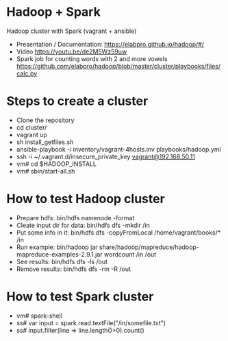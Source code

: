# Hadoop + Spark
 Hadoop cluster with Spark (vagrant + ansible)
 - Presentation / Documentation: https://elabpro.github.io/hadoop/#/
 - Video https://youtu.be/de2M5Wz59uw
 - Spark job for counting words with 2 and more vowels https://github.com/elabpro/hadoop/blob/master/cluster/playbooks/files/calc.py

# Steps to create a cluster

 -   Clone the repository
 -   cd cluster/
 -   vagrant up
 -   sh install_getfiles.sh
 -   ansible-playbook -i inventory/vagrant-4hosts.inv playbooks/hadoop.yml
 -   ssh -i ~/.vagrant.d/insecure_private_key vagrant@192.168.50.11
 -   vm# cd $HADOOP_INSTALL
 -   vm# sbin/start-all.sh

# How to test Hadoop cluster

 -   Prepare hdfs: bin/hdfs namenode -format
 -   Cleate input dir for data: bin/hdfs dfs -mkdir /in
 -   Put some info in it: bin/hdfs dfs -copyFromLocal /home/vagrant/books/* /in
 -   Run example: bin/hadoop jar share/hadoop/mapreduce/hadoop-mapreduce-examples-2.9.1.jar wordcount /in /out
 -   See results: bin/hdfs dfs -ls /out
 -   Remove results: bin/hdfs dfs -rm -R /out

# How to test Spark cluster

 -   vm# spark-shell
 -   ss# var input = spark.read.textFile("/in/somefile.txt")
 -   ss# input.filter(line => line.length()>0).count()
